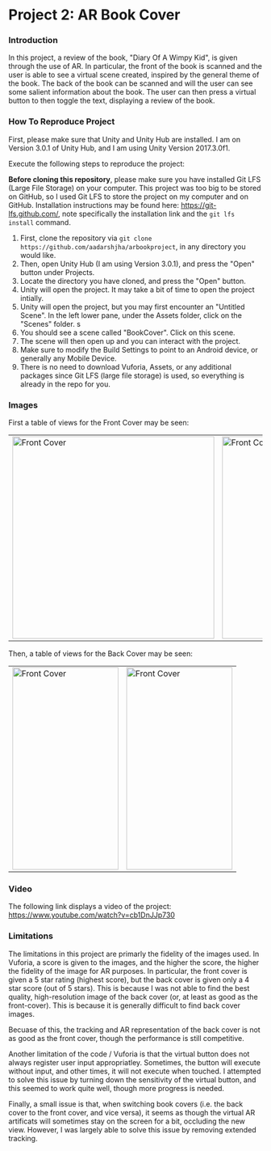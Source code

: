 # Project 2: AR Book Cover

### Introduction

In this project, a review of the book, "Diary Of A Wimpy Kid", is given through the use of AR. In particular, the front of the book is scanned and the user is able to see a virtual scene created, inspired by the general theme of the book. The back of the book can be scanned and will the user can see some salient information about the book. The user can then press a virtual button to then toggle the text, displaying a review of the book. 

### How To Reproduce Project

First, please make sure that Unity and Unity Hub are installed. I am on Version 3.0.1 of Unity Hub, and I am using Unity Version 2017.3.0f1.

Execute the following steps to reproduce the project:

**Before cloning this repository**, please make sure you have installed Git LFS (Large File Storage) on your computer. This project was too big to be stored on GitHub, so I used Git LFS to store the project on my computer and on GitHub. Installation instructions may be found here: https://git-lfs.github.com/, note specifically the installation link and the `git lfs install` command.

1. First, clone the repository via `git clone https://github.com/aadarshjha/arbookproject`, in any directory you would like. 
2. Then, open Unity Hub (I am using Version 3.0.1), and press the "Open" button under Projects. 
3. Locate the directory you have cloned, and press the "Open" button.
4. Unity will open the project. It may take a bit of time to open the project intially. 
5. Unity will open the project, but you may first encounter an "Untitled Scene". In the left lower pane, under the Assets folder, click on the "Scenes" folder. s
6. You should see a scene called "BookCover". Click on this scene.
7. The scene will then open up and you can interact with the project.
8. Make sure to modify the Build Settings to point to an Android device, or generally any Mobile Device.  
9. There is no need to download Vuforia, Assets, or any additional packages since Git LFS (large file storage) is used, so everything is already in the repo for you. 

### Images 

First a table of views for the Front Cover may be seen: 
<table>
<tr>
<td>
<img src="./readme/1.jpg" alt="Front Cover" width="400" height="400">
</td>
<td>
<img src="./readme/2.jpg" alt="Front Cover" width="400" height="400">
</td>
<td>
<img src="./readme/3.jpg" alt="Front Cover" width="400" height="400">
</td>
</tr>
</table>

Then, a table of views for the Back Cover may be seen:

<table>
<tr>
<td>
<img src="./readme/4.jpg" alt="Front Cover" width="210" height="400">
</td>
<td>
<img src="./readme/5.jpg" alt="Front Cover" width="210" height="400">
</td>
</tr>
</table>

### Video
The following link displays a video of the project: https://www.youtube.com/watch?v=cb1DnJJp730

### Limitations
The limitations in this project are primarly the fidelity of the images used. In Vuforia, a score is given to the images, and the higher the score, the higher the fidelity of the image for AR purposes. In particular, the front cover is given a 5 star rating (highest score), but the back cover is given only a 4 star score (out of 5 stars). This is because I was not able to find the best quality, high-resolution image of the back cover (or, at least as good as the front-cover). This is because it is generally difficult to find back cover images. 

Becuase of this, the tracking and AR representation of the back cover is not as good as the front cover, though the performance is still competitive. 

Another limitation of the code / Vuforia is that the virtual button does not always register user input appropriatley. Sometimes, the button will execute without input, and other times, it will not execute when touched. I attempted to solve this issue by turning down the sensitivity of the virtual button, and this seemed to work quite well, though more progress is needed. 

Finally, a small issue is that, when switching book covers (i.e. the back cover to the front cover, and vice versa), it seems as though the virtual AR artificats will sometimes stay on the screen for a bit, occluding the new view. However, I was largely able to solve this issue by removing extended tracking. 
